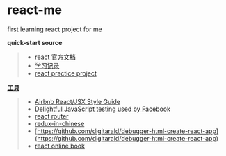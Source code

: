 # react-me

first learning react project for me

**quick-start source**
>* [react 官方文档](https://zh-hans.reactjs.org/docs/)
>* [学习记录](note/react_me.md)
>* [react practice project](https://github.com/shuiRong/ReactCnodeJS)

[**工具**](https://zh-hans.reactjs.org/community/support.html)
>* [Airbnb React/JSX Style Guide](https://github.com/airbnb/javascript/tree/master/react)
>* [Delightful JavaScript testing used by Facebook](https://jestjs.io/)
>* [react router](https://reacttraining.com/react-router/web/guides/quick-start)
>* [redux-in-chinese](https://github.com/camsong/redux-in-chinese)
>* [https://github.com/digitarald/debugger-html-create-react-app](https://github.com/digitarald/debugger-html-create-react-app)
>* [react online book](http://huziketang.mangojuice.top/books/react/)